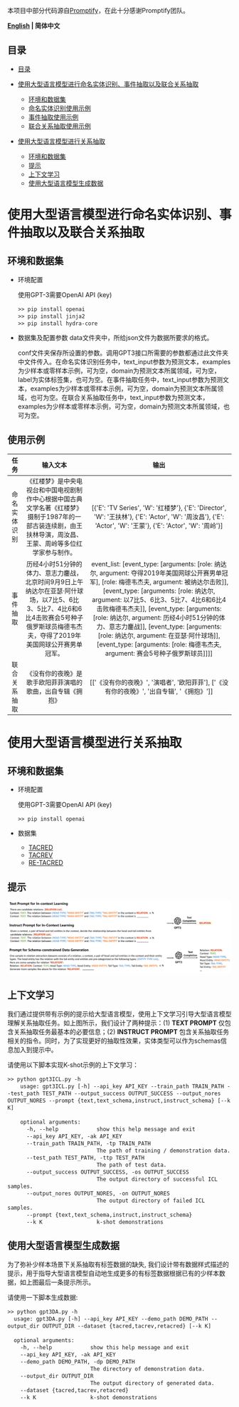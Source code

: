 本项目中部分代码源自[Promptify](https://github.com/promptslab/Promptify)，在此十分感谢Promptify团队。

<p align="left">
    <b> <a href="https://github.com/zjunlp/DeepKE/blob/main/example/llm/README.md">English</a> | 简体中文</a> </b>
</p>

## 目录
- [目录](#目录)

- [使用大型语言模型进行命名实体识别、事件抽取以及联合关系抽取](#使用大型语言模型进行命名实体识别、事件抽取以及联合关系抽取)
  - [环境和数据集](#环境和数据集)
  - [命名实体识别使用示例](#命名实体识别使用示例)
  - [事件抽取使用示例](#事件抽取使用示例)
  - [联合关系抽取使用示例](#联合关系抽取使用示例)

- [使用大型语言模型进行关系抽取](#使用大型语言模型进行关系抽取)
  - [环境和数据集](#环境和数据集)
  - [提示](#提示)
  - [上下文学习](#上下文学习)
  - [使用大型语言模型生成数据](#使用大型语言模型生成数据)


# 使用大型语言模型进行命名实体识别、事件抽取以及联合关系抽取

## 环境和数据集
- 环境配置
  
  使用GPT-3需要OpenAI API (key) 
    ```shell
    >> pip install openai
    >> pip install jinja2
    >> pip install hydra-core
    ```

- 数据集及配置参数
  data文件夹中，所给json文件为数据所要求的格式。
  
  conf文件夹保存所设置的参数。调用GPT3接口所需要的参数都通过此文件夹中文件传入。在命名实体识别任务中，text_input参数为预测文本，examples为少样本或零样本示例，可为空，domain为预测文本所属领域，可为空，label为实体标签集，也可为空。在事件抽取任务中，text_input参数为预测文本，examples为少样本或零样本示例，可为空，domain为预测文本所属领域，也可为空。在联合关系抽取任务中，text_input参数为预测文本，examples为少样本或零样本示例，可为空，domain为预测文本所属领域，也可为空。


## 使用示例
  |                           任务                           |           输入文本           |    输出    |     
  | :----------------------------------------------------------: | :------------------------: | :------------: |
  | 命名实体识别 |            《红楼梦》是中央电视台和中国电视剧制作中心根据中国古典文学名著《红楼梦》摄制于1987年的一部古装连续剧，由王扶林导演，周汝昌、王蒙、周岭等多位红学家参与制作。            |      [{'E': 'TV Series', 'W': '红楼梦'}, {'E': 'Director', 'W': '王扶林'}, {'E': 'Actor', 'W': '周汝昌'}, {'E': 'Actor', 'W': '王蒙'}, {'E': 'Actor', 'W': '周岭'}]      |          
  | 事件抽取 | 历经4小时51分钟的体力、意志力鏖战，北京时间9月9日上午纳达尔在亚瑟·阿什球场，以7比5、6比3、5比7、4比6和6比4击败赛会5号种子俄罗斯球员梅德韦杰夫，夺得了2019年美国网球公开赛男单冠军。 |       event_list: [event_type: [arguments: [role: 纳达尔, argument: 夺得2019年美国网球公开赛男单冠军], [role: 梅德韦杰夫, argument: 被纳达尔击败]], [event_type: [arguments: [role: 纳达尔, argument: 以7比5、6比3、5比7、4比6和6比4击败梅德韦杰夫]], [event_type: [arguments: [role: 纳达尔, argument: 历经4小时51分钟的体力、意志力鏖战]], [event_type: [arguments: [role: 纳达尔, argument: 在亚瑟·阿什球场]], [event_type: [arguments: [role: 梅德韦杰夫, argument: 赛会5号种子俄罗斯球员]]]]     |  
  | 联合关系抽取 |           《没有你的夜晚》是歌手欧阳菲菲演唱的歌曲，出自专辑《拥抱》           | [['《没有你的夜晚》', '演唱者', '欧阳菲菲'], ['《没有你的夜晚》', '出自专辑', '《拥抱》']]|     


# 使用大型语言模型进行关系抽取


## 环境和数据集
- 环境配置
  
  使用GPT-3需要OpenAI API (key) 
    ```shell
    >> pip install openai
    ```
- 数据集
  - [TACRED](https://nlp.stanford.edu/projects/tacred/)
  - [TACREV](https://github.com/DFKI-NLP/tacrev)
  - [RE-TACRED](https://github.com/gstoica27/Re-TACRED)


## 提示
![prompt](LLM.png)

## 上下文学习
我们通过提供带有示例的提示给大型语言模型，使用上下文学习引导大型语言模型理解关系抽取任务。如上图所示，我们设计了两种提示：(1) **TEXT PROMPT** 仅包含关系抽取任务最基本的必要信息；(2) **INSTRUCT PROMPT** 包含关系抽取任务相关的指令。同时，为了实现更好的抽取性效果，实体类型可以作为schemas信息加入到提示中。

请使用以下脚本实现K-shot示例的上下文学习：

```shell
>> python gpt3ICL.py -h
    usage: gpt3ICL.py [-h] --api_key API_KEY --train_path TRAIN_PATH --test_path TEST_PATH --output_success OUTPUT_SUCCESS --output_nores OUTPUT_NORES --prompt {text,text_schema,instruct,instruct_schema} [--k K]

    optional arguments:
      -h, --help            show this help message and exit
      --api_key API_KEY, -ak API_KEY
      --train_path TRAIN_PATH, -tp TRAIN_PATH
                            The path of training / demonstration data.
      --test_path TEST_PATH, -ttp TEST_PATH
                            The path of test data.
      --output_success OUTPUT_SUCCESS, -os OUTPUT_SUCCESS
                            The output directory of successful ICL samples.
      --output_nores OUTPUT_NORES, -on OUTPUT_NORES
                            The output directory of failed ICL samples.
      --prompt {text,text_schema,instruct,instruct_schema}
      --k K                 k-shot demonstrations
```

## 使用大型语言模型生成数据
为了弥补少样本场景下关系抽取有标签数据的缺失, 我们设计带有数据样式描述的提示，用于指导大型语言模型自动地生成更多的有标签数据根据已有的少样本数据，如上图最后一条提示所示。

请使用一下脚本生成数据:
```shell
>> python gpt3DA.py -h
  usage: gpt3DA.py [-h] --api_key API_KEY --demo_path DEMO_PATH --output_dir OUTPUT_DIR --dataset {tacred,tacrev,retacred} [--k K]

  optional arguments:
    -h, --help            show this help message and exit
    --api_key API_KEY, -ak API_KEY
    --demo_path DEMO_PATH, -dp DEMO_PATH
                          The directory of demonstration data.
    --output_dir OUTPUT_DIR
                          The output directory of generated data.
    --dataset {tacred,tacrev,retacred}
    --k K                 k-shot demonstrations
```

